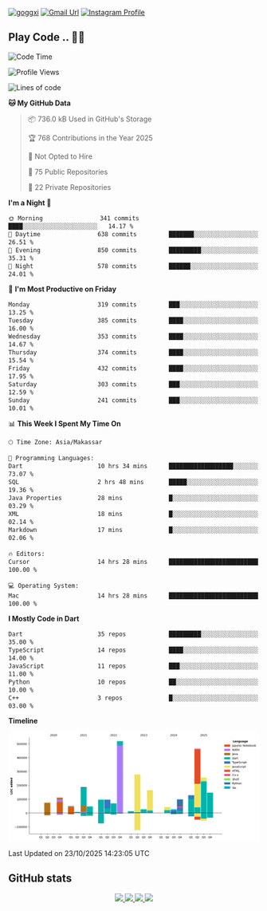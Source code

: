 [![goggxi](https://img.shields.io/badge/Portofolio-Goggxi-orange)](https://goggxi.github.io)
[![Gmail Url](https://img.shields.io/twitter/url?label=Goggxi@gmail.com&logo=gmail&style=social&url=http%3A%2F%2Fmailto%3Acontact.Goggxi@gmail.com)](mailto:Goggxi@gmail.com) [![Instagram Profile](https://img.shields.io/twitter/url?label=moh_rifkan&logo=instagram&style=social&url=https://www.instagram.com/moh_rifkan/)](https://www.instagram.com/moh_rifkan/)

## Play Code .. 💬🚀

<!-- [![Moh Rifkan GitHub stats](https://github-readme-stats.vercel.app/api?username=goggxi&count_private=true&show_icons=true&theme=dracula&custom_title=Goggxi%20Statistic%20🚀)](https://github.com/goggxi/goggxi)

[![Top Langs](https://github-readme-stats.vercel.app/api/top-langs/?username=goggxi&langs_count=8&layout=compact&show_icons=true&theme=dracula)](https://github.com/goggxi/goggxi) -->

<!--START_SECTION:waka-->
![Code Time](http://img.shields.io/badge/Code%20Time-4%2C766%20hrs%2016%20mins-blue)

![Profile Views](http://img.shields.io/badge/Profile%20Views-7-blue)

![Lines of code](https://img.shields.io/badge/From%20Hello%20World%20I%27ve%20Written-2.9%20million%20lines%20of%20code-blue)

**🐱 My GitHub Data** 

> 📦 736.0 kB Used in GitHub's Storage 
 > 
> 🏆 768 Contributions in the Year 2025
 > 
> 🚫 Not Opted to Hire
 > 
> 📜 75 Public Repositories 
 > 
> 🔑 22 Private Repositories 
 > 
**I'm a Night 🦉** 

```text
🌞 Morning                341 commits         ████░░░░░░░░░░░░░░░░░░░░░   14.17 % 
🌆 Daytime                638 commits         ███████░░░░░░░░░░░░░░░░░░   26.51 % 
🌃 Evening                850 commits         █████████░░░░░░░░░░░░░░░░   35.31 % 
🌙 Night                  578 commits         ██████░░░░░░░░░░░░░░░░░░░   24.01 % 
```
📅 **I'm Most Productive on Friday** 

```text
Monday                   319 commits         ███░░░░░░░░░░░░░░░░░░░░░░   13.25 % 
Tuesday                  385 commits         ████░░░░░░░░░░░░░░░░░░░░░   16.00 % 
Wednesday                353 commits         ████░░░░░░░░░░░░░░░░░░░░░   14.67 % 
Thursday                 374 commits         ████░░░░░░░░░░░░░░░░░░░░░   15.54 % 
Friday                   432 commits         ████░░░░░░░░░░░░░░░░░░░░░   17.95 % 
Saturday                 303 commits         ███░░░░░░░░░░░░░░░░░░░░░░   12.59 % 
Sunday                   241 commits         ███░░░░░░░░░░░░░░░░░░░░░░   10.01 % 
```


📊 **This Week I Spent My Time On** 

```text
🕑︎ Time Zone: Asia/Makassar

💬 Programming Languages: 
Dart                     10 hrs 34 mins      ██████████████████░░░░░░░   73.07 % 
SQL                      2 hrs 48 mins       █████░░░░░░░░░░░░░░░░░░░░   19.36 % 
Java Properties          28 mins             █░░░░░░░░░░░░░░░░░░░░░░░░   03.29 % 
XML                      18 mins             █░░░░░░░░░░░░░░░░░░░░░░░░   02.14 % 
Markdown                 17 mins             █░░░░░░░░░░░░░░░░░░░░░░░░   02.06 % 

🔥 Editors: 
Cursor                   14 hrs 28 mins      █████████████████████████   100.00 % 

💻 Operating System: 
Mac                      14 hrs 28 mins      █████████████████████████   100.00 % 
```

**I Mostly Code in Dart** 

```text
Dart                     35 repos            █████████░░░░░░░░░░░░░░░░   35.00 % 
TypeScript               14 repos            ████░░░░░░░░░░░░░░░░░░░░░   14.00 % 
JavaScript               11 repos            ███░░░░░░░░░░░░░░░░░░░░░░   11.00 % 
Python                   10 repos            ██░░░░░░░░░░░░░░░░░░░░░░░   10.00 % 
C++                      3 repos             █░░░░░░░░░░░░░░░░░░░░░░░░   03.00 % 
```



**Timeline**

![Lines of Code chart](https://raw.githubusercontent.com/Goggxi/Goggxi/main/assets/bar_graph.png)


 Last Updated on 23/10/2025 14:23:05 UTC
<!--END_SECTION:waka-->

## GitHub stats

<p align="center">
  <a href="https://github.com/goggxi">
    <img src="http://github-profile-summary-cards.vercel.app/api/cards/profile-details?username=goggxi&theme=transparent" />
  </a>
  <a href="https://github.com/goggxi">
    <img src="https://github-readme-streak-stats.herokuapp.com/?user=goggxi&hide_border=true&card_width=338&theme=transparent" />
  </a>
  <a href="https://github.com/goggxi">
    <img src="http://github-profile-summary-cards.vercel.app/api/cards/stats?username=goggxi&theme=transparent" />
  </a>
  <a href="https://github.com/goggxi">
    <img src="https://github-readme-stats.vercel.app/api/top-langs/?username=goggxi&langs_count=10&exclude_repo=&hide=c,makefile,html,css,sass,nix,nunjucks,tsql,dockerfile,shell&card_width=699&hide_border=true&theme=transparent" />
  </a>
  <!-- <br/>
  <a href="https://github.com/goggxi">
    <img src="https://komarev.com/ghpvc/?username=goggxi&color=blue&style=flat" />
  </a> -->
</p>
